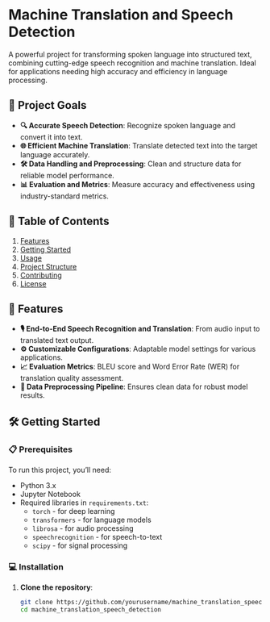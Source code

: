 # Machine Translation and Speech Detection

A powerful project for transforming spoken language into structured text, combining cutting-edge speech recognition and machine translation. Ideal for applications needing high accuracy and efficiency in language processing.

## 🎯 Project Goals

- **🔍 Accurate Speech Detection**: Recognize spoken language and convert it into text.
- **🌐 Efficient Machine Translation**: Translate detected text into the target language accurately.
- **🛠️ Data Handling and Preprocessing**: Clean and structure data for reliable model performance.
- **📊 Evaluation and Metrics**: Measure accuracy and effectiveness using industry-standard metrics.

## 📑 Table of Contents

1. [Features](#features)
2. [Getting Started](#getting-started)
3. [Usage](#usage)
4. [Project Structure](#project-structure)
5. [Contributing](#contributing)
6. [License](#license)

## 🚀 Features

- **🎙️ End-to-End Speech Recognition and Translation**: From audio input to translated text output.
- **⚙️ Customizable Configurations**: Adaptable model settings for various applications.
- **📈 Evaluation Metrics**: BLEU score and Word Error Rate (WER) for translation quality assessment.
- **🔧 Data Preprocessing Pipeline**: Ensures clean data for robust model results.

## 🛠️ Getting Started

### 📋 Prerequisites

To run this project, you’ll need:
- Python 3.x
- Jupyter Notebook
- Required libraries in `requirements.txt`:
  - `torch` - for deep learning
  - `transformers` - for language models
  - `librosa` - for audio processing
  - `speechrecognition` - for speech-to-text
  - `scipy` - for signal processing

### 💻 Installation

1. **Clone the repository**:
   ```bash
   git clone https://github.com/yourusername/machine_translation_speech_detection.git
   cd machine_translation_speech_detection
